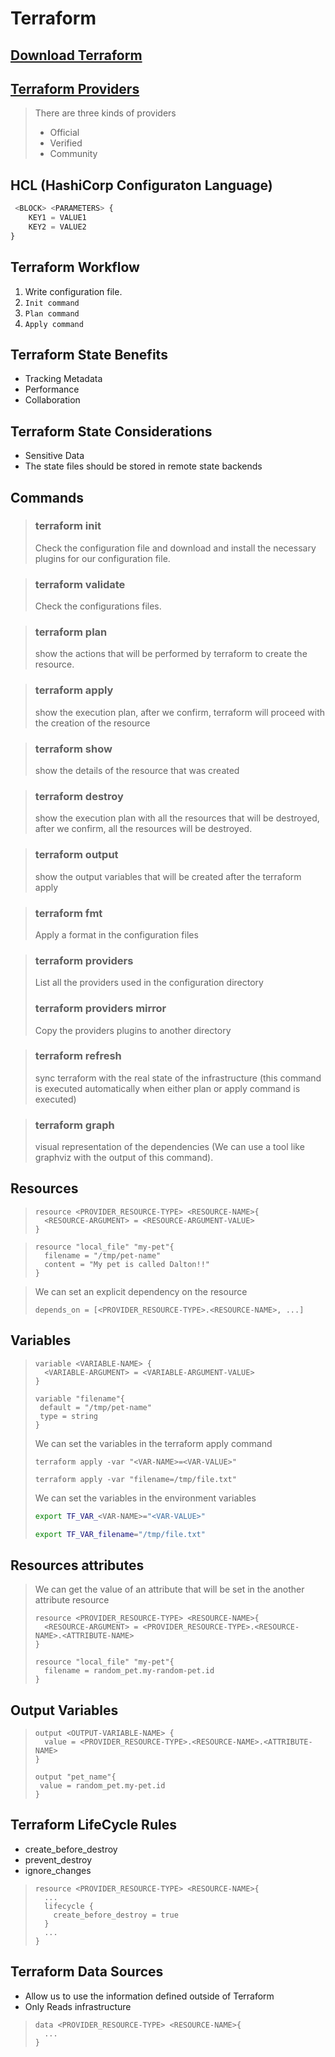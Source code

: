 # Terraform

## [Download Terraform](https://www.terraform.io/downloads)

## [Terraform Providers](https://registry.terraform.io/browse/providers)
> There are three kinds of providers
> - Official
> - Verified
> - Community

## HCL (HashiCorp Configuraton Language)
``` terraform
 <BLOCK> <PARAMETERS> {
    KEY1 = VALUE1
    KEY2 = VALUE2
}
```

## Terraform Workflow

1. Write configuration file.
2. `Init command`
3. `Plan command`
4. `Apply command`

## Terraform State Benefits

- Tracking Metadata
- Performance
- Collaboration

## Terraform State Considerations

- Sensitive Data
- The state files should be stored in remote state backends

## Commands

> ### terraform init
> Check the configuration file and download and install the necessary plugins for our configuration file.

> ### terraform validate
> Check the configurations files.

> ### terraform plan
> show the actions that will be performed by terraform to create the resource.

> ### terraform apply
> show the execution plan, after we confirm, terraform will proceed with the creation of the resource

> ### terraform show
> show the details of the resource that was created

> ### terraform destroy
> show the execution plan with all the resources that will be destroyed, after we confirm, all the resources will be destroyed.

> ### terraform output
> show the output variables that will be created after the terraform apply

> ### terraform fmt
> Apply a format in the configuration files

> ### terraform providers
> List all the providers used in the configuration directory
> ### terraform providers mirror <PATH>
> Copy the providers plugins to another directory

> ### terraform refresh
> sync terraform with the real state of the infrastructure (this command is executed automatically when either plan or apply command is executed)

> ### terraform graph
> visual representation of the dependencies (We can use a tool like graphviz with the output of this command).

## Resources
> ``` 
> resource <PROVIDER_RESOURCE-TYPE> <RESOURCE-NAME>{
>   <RESOURCE-ARGUMENT> = <RESOURCE-ARGUMENT-VALUE>
> }
>```

> ``` 
> resource "local_file" "my-pet"{
>   filename = "/tmp/pet-name"
>   content = "My pet is called Dalton!!"
> }
>```

> We can set an explicit dependency on the resource
> ```
> depends_on = [<PROVIDER_RESOURCE-TYPE>.<RESOURCE-NAME>, ...]
> ```

## Variables
> ``` 
> variable <VARIABLE-NAME> {
>   <VARIABLE-ARGUMENT> = <VARIABLE-ARGUMENT-VALUE>
> }
>```
>
> ``` 
> variable "filename"{
>  default = "/tmp/pet-name"
>  type = string
> }
>```
>
> We can set the variables in the terraform apply command
> ```
> terraform apply -var "<VAR-NAME>=<VAR-VALUE>"
> ```
> ```
> terraform apply -var "filename=/tmp/file.txt"
> ```
> We can set the variables in the environment variables
> ```sh
> export TF_VAR_<VAR-NAME>="<VAR-VALUE>"
> ```
> ``` sh
> export TF_VAR_filename="/tmp/file.txt"
> ```

## Resources attributes

> We can get the value of an attribute that will be set in the another attribute resource
> ``` 
> resource <PROVIDER_RESOURCE-TYPE> <RESOURCE-NAME>{
>   <RESOURCE-ARGUMENT> = <PROVIDER_RESOURCE-TYPE>.<RESOURCE-NAME>.<ATTRIBUTE-NAME>
> }
>```
> ``` 
> resource "local_file" "my-pet"{
>   filename = random_pet.my-random-pet.id
> }
>```

## Output Variables

> ``` 
> output <OUTPUT-VARIABLE-NAME> {
>   value = <PROVIDER_RESOURCE-TYPE>.<RESOURCE-NAME>.<ATTRIBUTE-NAME>
> }
>```
>
> ``` 
> output "pet_name"{
>  value = random_pet.my-pet.id
> }
>```


## Terraform LifeCycle Rules

- create_before_destroy
- prevent_destroy
- ignore_changes
> ``` 
> resource <PROVIDER_RESOURCE-TYPE> <RESOURCE-NAME>{
>   ...
>   lifecycle {
>     create_before_destroy = true
>   }
>   ...
> }
>```


## Terraform Data Sources 

- Allow us to use the information defined outside of Terraform
- Only Reads infrastructure

> ``` 
> data <PROVIDER_RESOURCE-TYPE> <RESOURCE-NAME>{
>   ...
> }
>```